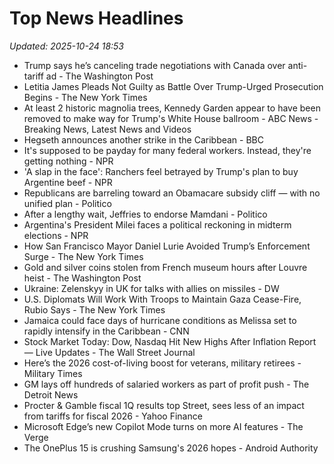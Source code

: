 # Top News Headlines

_Updated: 2025-10-24 18:53_

- Trump says he’s canceling trade negotiations with Canada over anti-tariff ad - The Washington Post
- Letitia James Pleads Not Guilty as Battle Over Trump-Urged Prosecution Begins - The New York Times
- At least 2 historic magnolia trees, Kennedy Garden appear to have been removed to make way for Trump's White House ballroom - ABC News - Breaking News, Latest News and Videos
- Hegseth announces another strike in the Caribbean - BBC
- It's supposed to be payday for many federal workers. Instead, they're getting nothing - NPR
- 'A slap in the face': Ranchers feel betrayed by Trump's plan to buy Argentine beef - NPR
- Republicans are barreling toward an Obamacare subsidy cliff — with no unified plan - Politico
- After a lengthy wait, Jeffries to endorse Mamdani - Politico
- Argentina's President Milei faces a political reckoning in midterm elections - NPR
- How San Francisco Mayor Daniel Lurie Avoided Trump’s Enforcement Surge - The New York Times
- Gold and silver coins stolen from French museum hours after Louvre heist - The Washington Post
- Ukraine: Zelenskyy in UK for talks with allies on missiles - DW
- U.S. Diplomats Will Work With Troops to Maintain Gaza Cease-Fire, Rubio Says - The New York Times
- Jamaica could face days of hurricane conditions as Melissa set to rapidly intensify in the Caribbean - CNN
- Stock Market Today: Dow, Nasdaq Hit New Highs After Inflation Report — Live Updates - The Wall Street Journal
- Here’s the 2026 cost-of-living boost for veterans, military retirees - Military Times
- GM lays off hundreds of salaried workers as part of profit push - The Detroit News
- Procter & Gamble fiscal 1Q results top Street, sees less of an impact from tariffs for fiscal 2026 - Yahoo Finance
- Microsoft Edge’s new Copilot Mode turns on more AI features - The Verge
- The OnePlus 15 is crushing Samsung's 2026 hopes - Android Authority